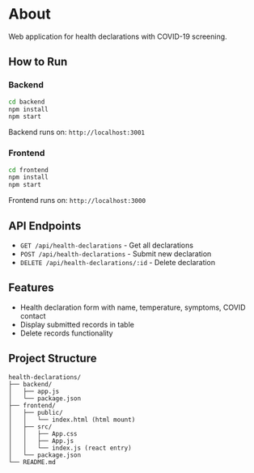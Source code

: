 
# About
Web application for health declarations with COVID-19 screening.

## How to Run

### Backend
```bash
cd backend
npm install
npm start
```
Backend runs on: `http://localhost:3001`

### Frontend
```bash
cd frontend
npm install
npm start
```
Frontend runs on: `http://localhost:3000`

## API Endpoints
- `GET /api/health-declarations` - Get all declarations
- `POST /api/health-declarations` - Submit new declaration
- `DELETE /api/health-declarations/:id` - Delete declaration

## Features
- Health declaration form with name, temperature, symptoms, COVID contact
- Display submitted records in table
- Delete records functionality

## Project Structure
```
health-declarations/
├── backend/
│   ├── app.js
│   └── package.json
├── frontend/
│   ├── public/
│   │   └── index.html (html mount)
│   ├── src/
│   │   ├── App.css
│   │   ├── App.js
│   │   └── index.js (react entry)
│   └── package.json
└── README.md
```